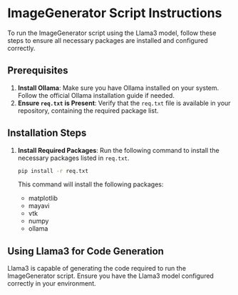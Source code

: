 # ImageGenerator Script Instructions

To run the ImageGenerator script using the Llama3 model, follow these steps to ensure all necessary packages are installed and configured correctly.

## Prerequisites

1. **Install Ollama**: Make sure you have Ollama installed on your system. Follow the official Ollama installation guide if needed.
2. **Ensure `req.txt` is Present**: Verify that the `req.txt` file is available in your repository, containing the required package list.

## Installation Steps

1. **Install Required Packages**: Run the following command to install the necessary packages listed in `req.txt`.

    ```sh
    pip install -r req.txt
    ```

    This command will install the following packages:
    - matplotlib
    - mayavi
    - vtk
    - numpy
    - ollama

## Using Llama3 for Code Generation

Llama3 is capable of generating the code required to run the ImageGenerator script. Ensure you have the Llama3 model configured correctly in your environment.

